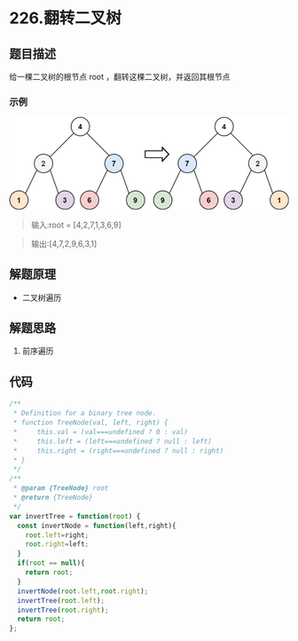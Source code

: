 # 226.翻转二叉树
## 题目描述
给一棵二叉树的根节点 root ，翻转这棵二叉树，并返回其根节点

### 示例

<img width = 660px src = "\docs\00.img\翻转二叉树\翻转二叉树1.jpg"></img>

>输入:root = [4,2,7,1,3,6,9]

>输出:[4,7,2,9,6,3,1]

## 解题原理
* 二叉树遍历

## 解题思路
1. 前序遍历

## 代码

```javascript
/**
 * Definition for a binary tree node.
 * function TreeNode(val, left, right) {
 *     this.val = (val===undefined ? 0 : val)
 *     this.left = (left===undefined ? null : left)
 *     this.right = (right===undefined ? null : right)
 * }
 */
/**
 * @param {TreeNode} root
 * @return {TreeNode}
 */
var invertTree = function(root) {
  const invertNode = function(left,right){
    root.left=right;
    root.right=left;
  }
  if(root == null){
    return root;
  }
  invertNode(root.left,root.right);
  invertTree(root.left);
  invertTree(root.right);
  return root;
};
```